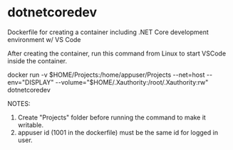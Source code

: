 # dotnetcoredev
Dockerfile for creating a container including .NET Core development environment w/ VS Code

After creating the container, run this command from Linux to start VSCode inside the container.

docker run -v $HOME/Projects:/home/appuser/Projects --net=host --env="DISPLAY" --volume="$HOME/.Xauthority:/root/.Xauthority:rw" dotnetcoredev

NOTES:
1. Create "Projects" folder before running the command to make it writable.
2. appuser id (1001 in the dockerfile) must be the same id for logged in user.
